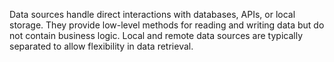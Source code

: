 Data sources handle direct interactions with databases, APIs, or local storage. They provide low-level methods for reading and writing data but do not contain business logic. Local and remote data sources are typically separated to allow flexibility in data retrieval.